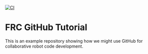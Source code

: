 [![CI](https://github.com/MackinnonBuck/github-tutorial/actions/workflows/main.yml/badge.svg)](https://github.com/MackinnonBuck/github-tutorial/actions/workflows/main.yml)

# FRC GitHub Tutorial

This is an example repository showing how we might use GitHub for collaborative robot code development.

